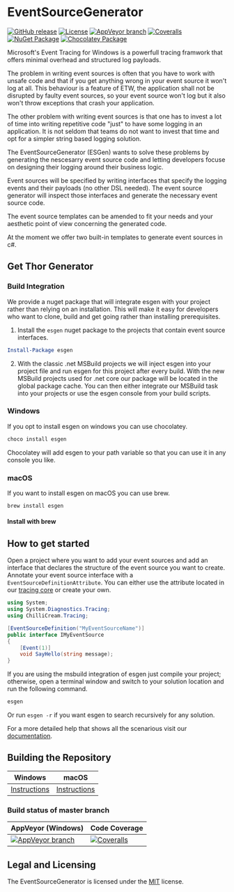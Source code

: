 # EventSourceGenerator

[![GitHub release](https://img.shields.io/github/release/chillicream/thor-generator.svg)](https://github.com/ChilliCream/thor-generator/releases) [![License](https://img.shields.io/github/license/ChilliCream/thor-generator.svg)](https://github.com/ChilliCream/thor-generator/releases) [![AppVeyor branch](https://img.shields.io/appveyor/ci/rstaib/thor-generator/master.svg)](https://ci.appveyor.com/project/rstaib/thor-generator)
 [![Coveralls](https://img.shields.io/coveralls/ChilliCream/thor-generator.svg)](https://coveralls.io/github/ChilliCream/thor-generator?branch=master) [![NuGet Package](https://img.shields.io/chocolatey/v/Thor.Generator.svg)](https://www.nuget.org/packages/Thor.Generator/) [![Chocolatey Package](https://img.shields.io/nuget/v/Thor.Generator.svg)](https://chocolatey.org/packages/Thor.Generator)

Microsoft's Event Tracing for Windows is a powerfull tracing framwork that offers minimal overhead and structured log payloads.

The problem in writing event sources is often that you have to work with unsafe code and that if you get anything wrong in your event source it won't log at all. This behaviour is a feature of ETW, the application shall not be disrupted by faulty event sources, so your event source won't log but it also won't throw exceptions that crash your application.

The other problem with writing event sources is that one has to invest a lot of time into writing repetitive code "just" to have some logging in an application. It is not seldom that teams do not want to invest that time and opt for a simpler string based logging solution.

The EventSourceGenerator (ESGen) wants to solve these problems by generating the nescesarry event source code and letting developers focuse on designing their logging around their business logic.

Event sources will be specified by writing interfaces that specify the logging events and their payloads (no other DSL  needed). The event source generator will inspect those interfaces and generate the necessary event source code.

The event source templates can be amended to fit your needs and your aesthetic point of view concerning the generated code.

At the moment we offer two built-in templates to generate event sources in c#.

## Get Thor Generator

### Build Integration

We provide a nuget package that will integrate esgen with your project rather than relying on an installation. This will make it easy for developers who want to clone, build and get going rather than installing prerequisites.

1. Install the ```esgen``` nuget package to the projects that contain event source interfaces.

```powershell
Install-Package esgen
```

2. With the classic .net MSBuild projects we will inject esgen into your project file and run esgen for this project after every build. With the new MSBuild projects used for .net core our package will be located in the global package cache. You can then either integrate our MSBuild task into your projects or use the esgen console from your build scripts.

### Windows

If you opt to install esgen on windows you can use chocolatey.

```powershell
choco install esgen
```

Chocolatey will add esgen to your path variable so that you can use it in any console you like.

 
### macOS

If you want to install esgen on macOS you can use brew.

```bash
brew install esgen
```

#### Install with brew

## How to get started

Open a project where you want to add your event sources and add an interface that declares the structure of the event source you want to create. Annotate your event source interface with a ```EventSourceDefinitionAttribute```. You can either use the attribute located in our [tracing core](https://www.nuget.org/packages/ChilliCream.Tracing.Abstractions/1.0.0) or create your own.

```csharp
using System;
using System.Diagnostics.Tracing;
using ChilliCream.Tracing;

[EventSourceDefinition("MyEventSourceName")]
public interface IMyEventSource
{
    [Event(1)]
    void SayHello(string message);
}
```

If you are using the msbuild integration of esgen just compile your project; otherwise, open a terminal window and switch to your solution location and run the following command.

```cmd
esgen
```

Or run ```esgen -r``` if you want esgen to search recursively for any solution.

For a more detailed help that shows all the scenarious visit our [documentation](https://github.com/ChilliCream/EventSourceGenerator-docs/blob/master/README.md).


## Building the Repository

| Windows               | macOS                 |
| --------------------- | --------------------- |
| [Instructions](https://github.com/ChilliCream/EventSourceGenerator-docs/blob/master/build/windows.md)      | [Instructions](https://github.com/ChilliCream/EventSourceGenerator-docs/blob/master/build/macos.md)      |

### Build status of master branch

| AppVeyor (Windows)    | Code Coverage         |
| --------------------- | --------------------- |
| [![AppVeyor branch](https://img.shields.io/appveyor/ci/rstaib/EventSourceGenerator/master.svg)](https://ci.appveyor.com/project/rstaib/eventsourcegenerator) | [![Coveralls](https://img.shields.io/coveralls/ChilliCream/EventSourceGenerator.svg)](https://coveralls.io/github/ChilliCream/EventSourceGenerator?branch=master) |

## Legal and Licensing

The EventSourceGenerator is licensed under the [MIT](LICENSE) license.